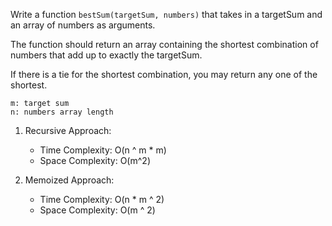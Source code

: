 Write a function `bestSum(targetSum, numbers)` that takes in a targetSum and an array of numbers as arguments.

The function should return an array containing the shortest combination of numbers that add up to exactly the targetSum.

If there is a tie for the shortest combination, you may return any one of the shortest.

    m: target sum
    n: numbers array length

1. Recursive Approach:
    -   Time Complexity: O(n ^ m * m) 
    -   Space Complexity: O(m^2)

2. Memoized Approach:
    -   Time Complexity: O(n * m ^ 2)
    -   Space Complexity: O(m ^ 2)